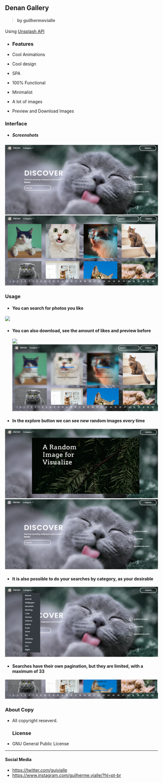 ## Denan Gallery

> #### by guilhermevialle
Using [Unsplash API](https://unsplash.com/developers)

-   ### Features

-   Cool Animations
-   Cool design
-   SPA
-   100% Functional
-   Minimalist
-   A lot of images
-   Preview and Download Images

### Interface
- ##### Screenshots

![](https://github.com/guilhermevialle/DenanGallery/blob/main/DenanGallery/Screenshot/capture.png)
![](https://github.com/guilhermevialle/DenanGallery/blob/main/DenanGallery/Screenshot/capture4.png)

   ### Usage

-  #### You can search for photos you like

![](https://github.com/guilhermevialle/DenanGallery/blob/main/DenanGallery/Gif/gif1.gif)

- #### You can also download, see the amount of likes and preview before

   ![](https://github.com/guilhermevialle/DenanGallery/blob/main/DenanGallery/Gif/gif2.gif)
   ![](https://github.com/guilhermevialle/DenanGallery/blob/main/DenanGallery/Screenshot/capture2.png)

- #### In the explore button we can see new random images every time

![](https://github.com/guilhermevialle/DenanGallery/blob/main/DenanGallery/Screenshot/capture5.png)
![](https://github.com/guilhermevialle/DenanGallery/blob/main/DenanGallery/Gif/gif3.gif)

- #### It is also possible to do your searches by category, as your desirable

![](https://github.com/guilhermevialle/DenanGallery/blob/main/DenanGallery/Screenshot/capture3.png)

- #### Searches have their own pagination, but they are limited, with a maximum of 33

![](https://github.com/guilhermevialle/DenanGallery/blob/main/DenanGallery/Screenshot/capture6.png)

   ### About Copy
- All copyright reseverd.

   ### License

-   GNU General Public License

------------

#### Social Media

- https://twitter.com/guivialle
- https://www.instagram.com/guilherme.vialle/?hl=pt-br
> 

